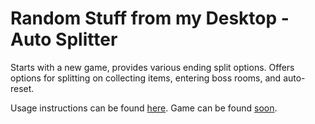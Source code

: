 # Random Stuff from my Desktop - Auto Splitter

Starts with a new game, provides various ending split options.
Offers options for splitting on collecting items, entering boss rooms, and auto-reset.

Usage instructions can be found [here](https://github.com/LiveSplit/LiveSplit.AutoSplitters#testing-your-script). Game can be found [soon](https://iwannatwourney.com).
